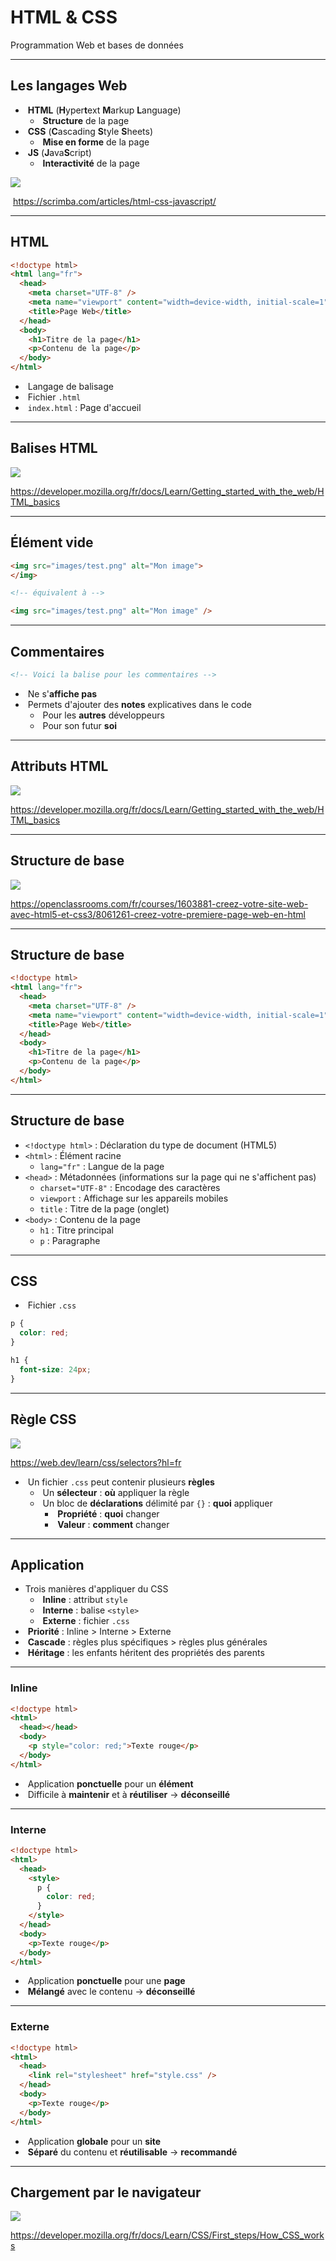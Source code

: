 # HTML & CSS

Programmation Web et bases de données

---

## Les langages Web

- &shy;<!-- .element: class="fragment" --> **HTML** (**H**yper**t**ext **M**arkup **L**anguage)
  - &shy;<!-- .element: class="fragment" --> **Structure** de la page
- &shy;<!-- .element: class="fragment" --> **CSS** (**C**ascading **S**tyle **S**heets)
  - &shy;<!-- .element: class="fragment" --> **Mise en forme** de la page
- &shy;<!-- .element: class="fragment" --> **JS** (**J**ava**S**cript)
  - &shy;<!-- .element: class="fragment" --> **Interactivité** de la page

![](https://scrimba.com/articles/content/images/2022/11/image-1.png) <!-- .element: class="fragment half" -->

&shy;<!-- .element: class="reference" --> https://scrimba.com/articles/html-css-javascript/

---

## HTML

```html []
<!doctype html>
<html lang="fr">
  <head>
    <meta charset="UTF-8" />
    <meta name="viewport" content="width=device-width, initial-scale=1" />
    <title>Page Web</title>
  </head>
  <body>
    <h1>Titre de la page</h1>
    <p>Contenu de la page</p>
  </body>
</html>
```

- &shy;<!-- .element: class="fragment" --> Langage de balisage
- &shy;<!-- .element: class="fragment" --> Fichier `.html`
- &shy;<!-- .element: class="fragment" --> `index.html` : Page d'accueil

---

## Balises HTML

![](https://developer.mozilla.org/fr/docs/Learn/Getting_started_with_the_web/HTML_basics/grumpy-cat-small.png)

https://developer.mozilla.org/fr/docs/Learn/Getting_started_with_the_web/HTML_basics <!-- .element: class="reference" -->

---

## Élément vide

```html
<img src="images/test.png" alt="Mon image">
</img>

<!-- équivalent à -->

<img src="images/test.png" alt="Mon image" />
```

---

## Commentaires

```html
<!-- Voici la balise pour les commentaires -->
```

- &shy;<!-- .element: class="fragment" --> Ne s'**affiche pas**
- &shy;<!-- .element: class="fragment" --> Permets d'ajouter des **notes** explicatives dans le code
  - &shy;<!-- .element: class="fragment" --> Pour les **autres** développeurs
  - &shy;<!-- .element: class="fragment" --> Pour son futur **soi**

---

## Attributs HTML

![](https://developer.mozilla.org/fr/docs/Learn/Getting_started_with_the_web/HTML_basics/grumpy-cat-attribute-small.png)

https://developer.mozilla.org/fr/docs/Learn/Getting_started_with_the_web/HTML_basics <!-- .element: class="reference" -->

---

## Structure de base

![](https://user.oc-static.com/upload/2022/11/25/16693917384741_FR_1603881_HTML-CSS_Static-Graphics_p1c3-3.jpg)

https://openclassrooms.com/fr/courses/1603881-creez-votre-site-web-avec-html5-et-css3/8061261-creez-votre-premiere-page-web-en-html <!-- .element: class="reference" -->

---

## Structure de base

```html []
<!doctype html>
<html lang="fr">
  <head>
    <meta charset="UTF-8" />
    <meta name="viewport" content="width=device-width, initial-scale=1" />
    <title>Page Web</title>
  </head>
  <body>
    <h1>Titre de la page</h1>
    <p>Contenu de la page</p>
  </body>
</html>
```

---

## Structure de base

- `<!doctype html>` : Déclaration du type de document (HTML5)
- `<html>` : Élément racine
  - `lang="fr"` : Langue de la page
- `<head>` : Métadonnées (informations sur la page qui ne s'affichent pas)
  - `charset="UTF-8"` : Encodage des caractères
  - `viewport` : Affichage sur les appareils mobiles
  - `title` : Titre de la page (onglet)
- `<body>` : Contenu de la page
  - `h1` : Titre principal
  - `p` : Paragraphe

---

## CSS

- &shy;<!-- .element: class="fragment" --> Fichier `.css`

```css []
p {
  color: red;
}

h1 {
  font-size: 24px;
}
```

<!-- .element: class="fragment" -->

---

## Règle CSS

![](https://web.dev/static/learn/css/selectors/image/an-image-a-css-rule-the-ced38545b4bec.svg?hl=fr)

https://web.dev/learn/css/selectors?hl=fr <!-- .element: class="reference" -->

- &shy;<!-- .element: class="fragment" --> Un fichier `.css` peut contenir plusieurs **règles**
  - &shy;<!-- .element: class="fragment" --> Un **sélecteur** : **où** appliquer la règle
  - &shy;<!-- .element: class="fragment" --> Un bloc de **déclarations** délimité par `{}` : **quoi** appliquer
    - &shy;<!-- .element: class="fragment" --> **Propriété** : **quoi** changer
    - &shy;<!-- .element: class="fragment" --> **Valeur** : **comment** changer

---

## Application

- Trois manières d'appliquer du CSS
  - &shy;<!-- .element: class="fragment" --> **Inline** : attribut `style`
  - &shy;<!-- .element: class="fragment" --> **Interne** : balise `<style>`
  - &shy;<!-- .element: class="fragment" --> **Externe** : fichier `.css`
- &shy;<!-- .element: class="fragment" --> **Priorité** : Inline > Interne > Externe
- &shy;<!-- .element: class="fragment" --> **Cascade** : règles plus spécifiques > règles plus générales
- &shy;<!-- .element: class="fragment" --> **Héritage** : les enfants héritent des propriétés des parents

---

### Inline

```html [5]
<!doctype html>
<html>
  <head></head>
  <body>
    <p style="color: red;">Texte rouge</p>
  </body>
</html>
```

- &shy;<!-- .element: class="fragment" --> Application **ponctuelle** pour un **élément**
- &shy;<!-- .element: class="fragment" --> Difficile à **maintenir** et à **réutiliser** &rarr; **déconseillé**

---

### Interne

```html [4-8]
<!doctype html>
<html>
  <head>
    <style>
      p {
        color: red;
      }
    </style>
  </head>
  <body>
    <p>Texte rouge</p>
  </body>
</html>
```

- &shy;<!-- .element: class="fragment" --> Application **ponctuelle** pour une **page**
- &shy;<!-- .element: class="fragment" --> **Mélangé** avec le contenu &rarr; **déconseillé**

---

### Externe

```html [4]
<!doctype html>
<html>
  <head>
    <link rel="stylesheet" href="style.css" />
  </head>
  <body>
    <p>Texte rouge</p>
  </body>
</html>
```

- &shy;<!-- .element: class="fragment" --> Application **globale** pour un **site**
- &shy;<!-- .element: class="fragment" --> **Séparé** du contenu et **réutilisable** &rarr; **recommandé**

---

## Chargement par le navigateur

![](https://developer.mozilla.org/fr/docs/Learn/CSS/First_steps/How_CSS_works/rendering.svg)

https://developer.mozilla.org/fr/docs/Learn/CSS/First_steps/How_CSS_works <!-- .element: class="reference" -->
